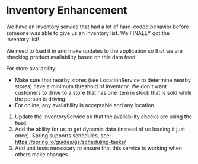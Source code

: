 Inventory Enhancement
======================

We have an inventory service that had a lot of hard-coded behavior before someone was able to give us an inventory list.
We FINALLY got the inventory list!

We need to load it in and make updates to the application so that we are checking product availability based on this data feed.

For store availability:
* Make sure that nearby stores (see LocationService to determine nearby stores) have a minimum threshold of inventory. We don't want customers to drive to a store that has one item in stock that is sold while the person is driving.
* For online, any availability is acceptable and any location.


1. Update the InventoryService so that the availability checks are using the feed.
2. Add the ability for us to get dynamic data (instead of us loading it just once). Spring supports schedules, see: https://spring.io/guides/gs/scheduling-tasks/
3. Add unit tests necessary to ensure that this service is working when others make changes.
